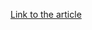 [Link to the article](https://www.cisco.com/c/en/us/support/docs/ip/simple-network-management-protocol-snmp/20370-snmpsecurity-20370.html)

